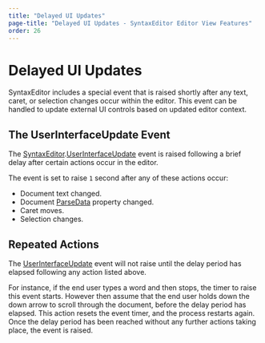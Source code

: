 ```yaml
---
title: "Delayed UI Updates"
page-title: "Delayed UI Updates - SyntaxEditor Editor View Features"
order: 26
---
```

# Delayed UI Updates

SyntaxEditor includes a special event that is raised shortly after any text, caret, or selection changes occur within the editor.  This event can be handled to update external UI controls based on updated editor context.

## The UserInterfaceUpdate Event

The [SyntaxEditor](xref:@ActiproUIRoot.Controls.SyntaxEditor.SyntaxEditor).[UserInterfaceUpdate](xref:@ActiproUIRoot.Controls.SyntaxEditor.SyntaxEditor.UserInterfaceUpdate) event is raised following a brief delay after certain actions occur in the editor.

The event is set to raise `1` second after any of these actions occur:

- Document text changed.
- Document [ParseData](xref:ActiproSoftware.Text.ICodeDocument.ParseData) property changed.
- Caret moves.
- Selection changes.

## Repeated Actions

The [UserInterfaceUpdate](xref:@ActiproUIRoot.Controls.SyntaxEditor.SyntaxEditor.UserInterfaceUpdate) event will not raise until the delay period has elapsed following any action listed above.

For instance, if the end user types a word and then stops, the timer to raise this event starts.  However then assume that the end user holds down the down arrow to scroll through the document, before the delay period has elapsed.  This action resets the event timer, and the process restarts again.  Once the delay period has been reached without any further actions taking place, the event is raised.
